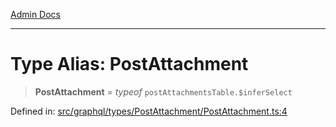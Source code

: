 [Admin Docs](/)

***

# Type Alias: PostAttachment

> **PostAttachment** = *typeof* `postAttachmentsTable.$inferSelect`

Defined in: [src/graphql/types/PostAttachment/PostAttachment.ts:4](https://github.com/Sourya07/talawa-api/blob/2dc82649c98e5346c00cdf926fe1d0bc13ec1544/src/graphql/types/PostAttachment/PostAttachment.ts#L4)
